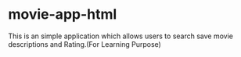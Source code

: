 # movie-app-html
This is an simple application which allows users to search save movie descriptions and Rating.(For Learning Purpose)

